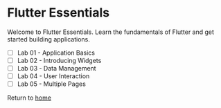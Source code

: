 # Flutter Essentials 

Welcome to Flutter Essentials.
Learn the fundamentals of Flutter and get started building applications.

- [ ] Lab 01 - Application Basics 
- [ ] Lab 02 - Introducing Widgets 
- [ ] Lab 03 - Data Management
- [ ] Lab 04 - User Interaction 
- [ ] Lab 05 - Multiple Pages 

Return to [home](https://github.com/rosera/flutter_workshop)
